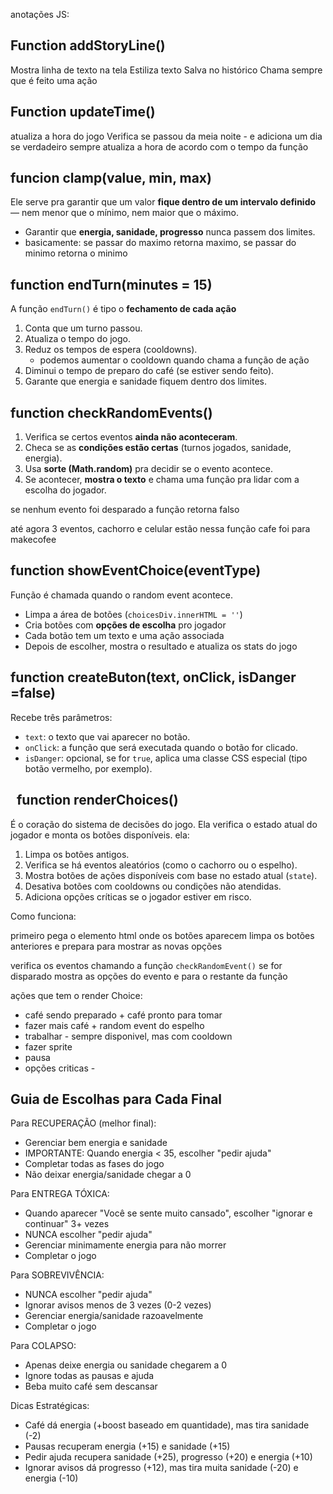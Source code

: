 

anotações JS:


## Function addStoryLine()

Mostra linha de texto na tela
Estiliza texto
Salva no histórico
Chama sempre que é feito uma ação


## Function updateTime()

atualiza a hora do jogo
Verifica se passou da meia noite - e adiciona um dia se verdadeiro
sempre atualiza a hora de acordo com o tempo da função

## funcion clamp(value, min, max)

Ele serve pra garantir que um valor **fique dentro de um intervalo definido** — nem menor que o mínimo, nem maior que o máximo.

- Garantir que **energia, sanidade, progresso** nunca passem dos limites.
- basicamente: se passar do maximo retorna maximo, se passar do minimo retorna o minimo

## function endTurn(minutes = 15)

A função `endTurn()` é tipo o **fechamento de cada ação**
1. Conta que um turno passou. 
2. Atualiza o tempo do jogo.
3. Reduz os tempos de espera (cooldowns).
   - podemos aumentar o cooldown quando chama a função de ação
1. Diminui o tempo de preparo do café (se estiver sendo feito).
2. Garante que energia e sanidade fiquem dentro dos limites.


## function checkRandomEvents()

1. Verifica se certos eventos **ainda não aconteceram**.
2. Checa se as **condições estão certas** (turnos jogados, sanidade, energia).
3. Usa **sorte (Math.random)** pra decidir se o evento acontece. 
4. Se acontecer, **mostra o texto** e chama uma função pra lidar com a escolha do jogador.

se nenhum evento foi desparado a função retorna falso

até agora 3 eventos, cachorro e celular estão nessa função 
cafe foi para makecofee

## function showEventChoice(eventType)

Função é chamada quando o random event acontece.

- Limpa a área de botões (`choicesDiv.innerHTML = ''`)
- Cria botões com **opções de escolha** pro jogador
- Cada botão tem um texto e uma ação associada
- Depois de escolher, mostra o resultado e atualiza os stats do jogo

## function createButon(text, onClick, isDanger =false)
Recebe três parâmetros:

-  `text`: o texto que vai aparecer no botão.
- `onClick`: a função que será executada quando o botão for clicado.
- `isDanger`: opcional, se for `true`, aplica uma classe CSS especial (tipo botão vermelho, por exemplo).

##   function renderChoices()

É o coração do sistema de decisões do jogo. 
Ela verifica o estado atual do jogador e monta os botões disponíveis. ela:

1. Limpa os botões antigos.
2. Verifica se há eventos aleatórios (como o cachorro ou o espelho).
3. Mostra botões de ações disponíveis com base no estado atual (`state`).
4. Desativa botões com cooldowns ou condições não atendidas.
5. Adiciona opções críticas se o jogador estiver em risco.

Como funciona:

primeiro pega o elemento html onde os botões aparecem
limpa os botões anteriores e prepara para mostrar as novas opções

verifica os eventos chamando a função `checkRandomEvent()` se for disparado mostra as opções do evento e para o restante da função

ações que tem o render Choice:

- café sendo preparado + café pronto para tomar 
- fazer mais café + random event do espelho
- trabalhar - sempre disponivel, mas com cooldown
- fazer sprite
- pausa
- opções criticas - 


## Guia de Escolhas para Cada Final

Para RECUPERAÇÃO (melhor final):
- Gerenciar bem energia e sanidade
- IMPORTANTE: Quando energia < 35, escolher "pedir ajuda"
- Completar todas as fases do jogo
- Não deixar energia/sanidade chegar a 0

Para ENTREGA TÓXICA:
- Quando aparecer "Você se sente muito cansado", escolher "ignorar e continuar" 3+ vezes
- NUNCA escolher "pedir ajuda"
- Gerenciar minimamente energia para não morrer
- Completar o jogo

Para SOBREVIVÊNCIA:
- NUNCA escolher "pedir ajuda"
- Ignorar avisos menos de 3 vezes (0-2 vezes)
- Gerenciar energia/sanidade razoavelmente
- Completar o jogo

Para COLAPSO:
- Apenas deixe energia ou sanidade chegarem a 0
- Ignore todas as pausas e ajuda
- Beba muito café sem descansar

Dicas Estratégicas:
- Café dá energia (+boost baseado em quantidade), mas tira sanidade (-2)
- Pausas recuperam energia (+15) e sanidade (+15)
- Pedir ajuda recupera sanidade (+25), progresso (+20) e energia (+10)
- Ignorar avisos dá progresso (+12), mas tira muita sanidade (-20) e energia (-10)
